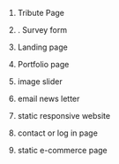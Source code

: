 1. Tribute Page
2. . Survey form

2. Landing page
3. Portfolio page
4. image slider
5. email news letter
6. static responsive website
7. contact or log in page
8. static e-commerce page
